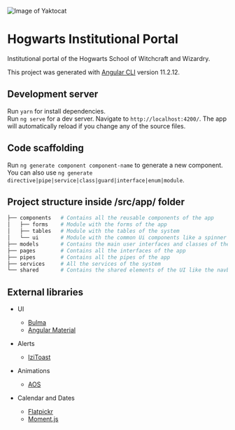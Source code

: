 ![Image of Yaktocat](https://i.pinimg.com/originals/c7/1c/b8/c71cb81fcd65b4f3b0bd824f26ef7e06.png)

# Hogwarts Institutional Portal

Institutional portal of the Hogwarts School of Witchcraft and Wizardry.

This project was generated with [Angular CLI](https://github.com/angular/angular-cli) version 11.2.12.

## Development server

Run `yarn` for install dependencies.  
Run `ng serve` for a dev server. Navigate to `http://localhost:4200/`. The app will automatically reload if you change any of the source files.

## Code scaffolding

Run `ng generate component component-name` to generate a new component. You can also use `ng generate directive|pipe|service|class|guard|interface|enum|module`.

## Project structure inside /src/app/ folder

```bash
├── components   # Contains all the reusable components of the app
│   ├── forms    # Module with the forms of the app
│   ├── tables   # Module with the tables of the system
│   └── ui       # Module with the common Ui components like a spinner
├── models       # Contains the main user interfaces and classes of the app
├── pages        # Contains all the interfaces of the app
├── pipes        # Contains all the pipes of the app
├── services     # All the services of the system
└── shared       # Contains the shared elements of the UI like the navbar or the footer
```

## External libraries

- UI
  - [Bulma](https://bulma.io/documentation/)
  - [Angular Material](https://material.angular.io/)
- Alerts

  - [IziToast](https://www.npmjs.com/package/ngx-izitoast)

- Animations
  - [AOS](https://michalsnik.github.io/aos/)
- Calendar and Dates
  - [Flatpickr](https://www.npmjs.com/package/angularx-flatpickr)
  - [Moment.js](https://momentjs.com/docs/)

